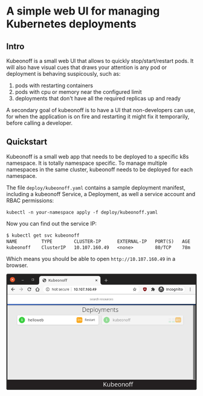 # A simple web UI for managing Kubernetes deployments

## Intro

Kubeonoff is a small web UI that allows to quickly stop/start/restart pods.
It will also have visual cues that draws your attention is any pod or
deployment is behaving suspicously, such as:

  1. pods with restarting containers
  1. pods with cpu or memory near the configured limit
  1. deployments that don't have all the required replicas up and ready

A secondary goal of kubeonoff is to have a UI that non-developers can use, for
when the application is on fire and restarting it might fix it temporarily,
before calling a developer.


## Quickstart

Kubeonoff is a small web app that needs to be deployed to a specific k8s
namespace.  It is totally namespace specific.  To manage multiple namespaces in
the same cluster, kubeonoff needs to be deployed for each namespace.

The file `deploy/kubeonoff.yaml` contains a sample deployment manifest,
including a kubeonoff Service, a Deployment, as well a service account and
RBAC permissions:

    kubectl -n your-namespace apply -f deploy/kubeonoff.yaml

Now you can find out the service IP:

    $ kubectl get svc kubeonoff
    NAME         TYPE        CLUSTER-IP      EXTERNAL-IP   PORT(S)   AGE
    kubeonoff    ClusterIP   10.107.160.49   <none>        80/TCP    78m

Which means you should be able to open `http://10.107.160.49` in a browser.

![Screenshot](Screenshot.png)

